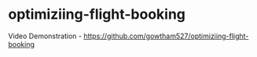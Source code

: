 # optimiziing-flight-booking

Video Demonstration - https://github.com/gowtham527/optimiziing-flight-booking
